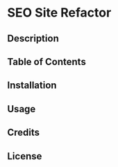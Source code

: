 # SEO Site Refactor

## Description

## Table of Contents

## Installation

## Usage

## Credits

## License